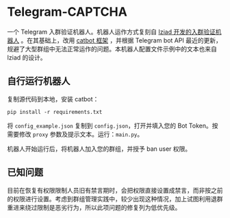 # Telegram-CAPTCHA

一个 Telegram 入群验证机器人。机器人运作方式复刻自 [Iziad 开发的入群验证机器人](https://github.com/lziad/Telegram-CAPTCHA-bot) 。在其基础上，改用 [catbot 框架](https://github.com/The-Earth/catbot) ，并根据 Telegram bot API 最近的更新，规避了大型群组中无法正常运作的问题。本机器人配置文件示例中的文本也来自 Iziad 的设计。

## 自行运行机器人

复制源代码到本地，安装 catbot：

```
pip install -r requirements.txt
```

将 `config_example.json` 复制到 `config.json`，打开并填入您的 Bot Token。按需要修改 `proxy` 参数及提示文本。运行：`main.py`。

机器人开始运行后，将机器人加入您的群组，并授予 ban user 权限。

## 已知问题

目前在恢复有权限限制人员旧有禁言期时，会把权限直接设置成禁言，而非按之前的权限进行设置。考虑到群组管理实践中，较少出现这种情况，加上试图利用退群重进来绕过限制是恶劣行为，所以此项问题的修复列为低优先级。
